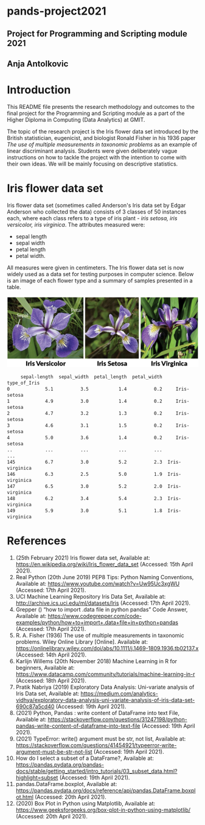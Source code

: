 # pands-project2021
## Project for Programming and Scripting module 2021
## Anja Antolkovic
# Introduction
This README file presents the research methodology and outcomes to the final project for the Programming and Scripting module as a part of the Higher Diploma in Computing (Data Analytics) at GMIT. 

The topic of the research project is the Iris flower data set introduced by the British statistician, eugenicist, and biologist Ronald Fisher in his 1936 paper *The use of multiple measurements in taxonomic problems* as an example of linear discriminant analysis. Students were given deliberately vague instructions on how to tackle the project with the intention to come with their own ideas. We will be mainly focusing on descriptive statistics. 
# Iris flower data set
Iris flower data set (sometimes called Anderson's Iris data set by Edgar Anderson who collected the data) consists of 3 classes of 50 instances each, where each class refers to a type of iris plant - *iris setosa, iris versicolor, iris virginica*.
The attributes measured were: 
* sepal length
* sepal width
* petal length
* petal width. 

All measures were given in centimeters. The Iris flower data set is now widely used as a data set for testing purposes in computer science. Below is an image of each flower type and a summary of samples presented in a table. 

![alt text](https://github.com/Anja585/pands-project2021/blob/main/iris_versicolor_setosa_virginica.jpg)

```
     sepal-length  sepal_width  petal_length  petal_width    type_of_Iris
0             5.1          3.5           1.4          0.2     Iris-setosa
1             4.9          3.0           1.4          0.2     Iris-setosa
2             4.7          3.2           1.3          0.2     Iris-setosa
3             4.6          3.1           1.5          0.2     Iris-setosa
4             5.0          3.6           1.4          0.2     Iris-setosa
..            ...          ...           ...          ...             ...
145           6.7          3.0           5.2          2.3  Iris-virginica
146           6.3          2.5           5.0          1.9  Iris-virginica
147           6.5          3.0           5.2          2.0  Iris-virginica
148           6.2          3.4           5.4          2.3  Iris-virginica
149           5.9          3.0           5.1          1.8  Iris-virginica    
```

# References
1. (25th February 2021) Iris flower data set, Available at: https://en.wikipedia.org/wiki/Iris_flower_data_set (Accessed: 15th April 2021).
2. Real Python (20th June 2019) PEP8 Tips: Python Naming Conventions, Available at: https://www.youtube.com/watch?v=Uw95Uc3xgWU (Accessed: 17th April 2021).
3. UCI Machine Learning Repository Iris Data Set, Available at: http://archive.ics.uci.edu/ml/datasets/Iris (Accessed: 17th April 2021).
4. Grepper () “how to import .data file in python pandas” Code Answer, Available at: https://www.codegrepper.com/code-examples/python/how+to+import+.data+file+in+python+pandas (Accessed: 17th April 2021).
5. R. A. Fisher (1936) The use of multiple measurements in taxonomic problems. Wiley Online Library [Online]. Available at: https://onlinelibrary.wiley.com/doi/abs/10.1111/j.1469-1809.1936.tb02137.x (Accessed: 14th April 2021).
6. Karlijn Willems (20th November 2018) Machine Learning in R for beginners, Available at: https://www.datacamp.com/community/tutorials/machine-learning-in-r (Accessed: 18th April 2021).
7. Pratik Nabriya (2019) Exploratory Data Analysis: Uni-variate analysis of Iris Data set, Available at: https://medium.com/analytics-vidhya/exploratory-data-analysis-uni-variate-analysis-of-iris-data-set-690c87a5cd40 (Accessed: 19th April 2021).
8. (2021) Python, Pandas : write content of DataFrame into text File, Available at: https://stackoverflow.com/questions/31247198/python-pandas-write-content-of-dataframe-into-text-file (Accessed: 19th April 2021).
9. (2021) TypeError: write() argument must be str, not list, Available at: https://stackoverflow.com/questions/41454921/typeerror-write-argument-must-be-str-not-list (Accessed: 19th April 2021).
10. How do I select a subset of a DataFrame?, Available at: https://pandas.pydata.org/pandas-docs/stable/getting_started/intro_tutorials/03_subset_data.html?highlight=subset (Accessed: 19th April 2021).
11. pandas.DataFrame.boxplot, Available at: https://pandas.pydata.org/docs/reference/api/pandas.DataFrame.boxplot.html (Accessed: 20th April 2021).
12. (2020) Box Plot in Python using Matplotlib, Available at: https://www.geeksforgeeks.org/box-plot-in-python-using-matplotlib/ (Accessed: 20th April 2021).
